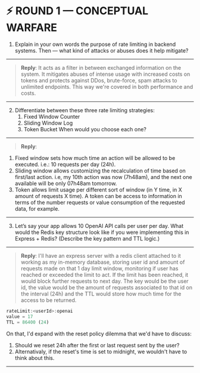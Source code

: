 # ⚡ ROUND 1 — CONCEPTUAL WARFARE

1. Explain in your own words the purpose of rate limiting in backend systems. Then — what kind of attacks or abuses does it help mitigate?

---

> **Reply**: 
It acts as a filter in between exchanged information on the system. It mitigates abuses of intense usage with increased costs on tokens and protects against DDos, brute-force, spam attacks to unlimited endpoints. 
This way we're covered in both performance and costs.

---

2. Differentiate between these three rate limiting strategies:
	1.	Fixed Window Counter
	2.	Sliding Window Log
	3.	Token Bucket
When would you choose each one?

---

> **Reply**: 
1. Fixed window sets how much time an action will be allowed to be executed. i.e.: 10 requests per day (24h). 
2. Sliding window allows customizing the recalculation of time based on first/last action. i.e, my 10th action was now (7h48am), and the next one available will be only  07h48am tomorrow.
3. Token allows limit usage per different sort of window (in Y time, in X amount of requests X time). A token can be access to information in terms of the number requests or value consumption of the requested data, for example.

---

3. Let’s say your app allows 10 OpenAI API calls per user per day.
What would the Redis key structure look like if you were implementing this in Express + Redis?
(Describe the key pattern and TTL logic.)

---

> **Reply**:
I'll have an express server with a redis client attached to it working as my in-memory database, storing user id and amount of requests made on that 1 day limit window, monitoring if user has reached or exceeded the limit to act. If the limit has been reached, it would block further requests to next day.
The key would be the user id, the value would be the amount of requests associated to that id on the interval (24h) and the TTL would store how much time for the access to be returned.

```typescript
rateLimit:<userId>:openai
value = 17
TTL = 86400 (24)
```

On that, I'd expand with the reset policy dilemma that we'd have to discuss:
1. Should we reset 24h after the first or last request sent by the user?
2. Alternativaly, if the reset's time is set to midnight, we wouldn't have to think about this.

---